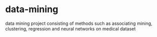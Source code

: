 # data-mining
data mining project consisting of methods such as associating mining, clustering, regression and neural networks on medical dataset
